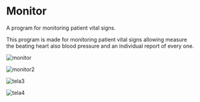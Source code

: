 # Monitor
A program for monitoring patient vital signs.

This program is made for monitoring patient vital signs allowing measure the beating heart also blood pressure and an individual report of every one.





![monitor](https://github.com/gitreis/monitor/assets/54642754/7c1d94af-3c25-40c5-b6ca-c195790c2e7f)


![monitor2](https://github.com/gitreis/monitor/assets/54642754/0b3b36e4-f809-430e-836e-608bdb3c0273)


![tela3](https://github.com/gitreis/monitor/assets/54642754/daedbf40-28ec-4c06-8e30-aec32ff2c8b5)


![tela4](https://github.com/gitreis/monitor/assets/54642754/f745229e-e678-40b3-b725-257b8a9f5ece)

